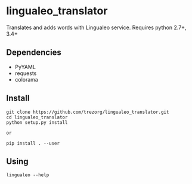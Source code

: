 lingualeo_translator
====================================

Translates and adds words with Lingualeo service.
Requires python 2.7+, 3.4+


Dependencies
------------------------------------

* PyYAML
* requests
* colorama

Install
------------------------------------

    git clone https://github.com/trezorg/lingualeo_translator.git
    cd lingualeo_translator
    python setup.py install

    or

    pip install . --user


Using
------------------------------------

    lingualeo --help

